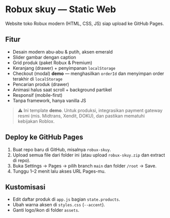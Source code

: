 # Robux skuy — Static Web
Website toko Robux modern (HTML, CSS, JS) siap upload ke GitHub Pages.

## Fitur
- Desain modern abu-abu & putih, aksen emerald
- Slider gambar dengan caption
- Grid produk (paket Robux & Premium)
- Keranjang (drawer) + penyimpanan `localStorage`
- Checkout (modal) **demo** — menghasilkan `orderId` dan menyimpan order terakhir di `localStorage`
- Pencarian produk (drawer)
- Animasi halus saat scroll + background partikel
- Responsif (mobile-first)
- Tanpa framework, hanya vanilla JS

> ⚠️ Ini template **demo**. Untuk produksi, integrasikan payment gateway resmi (mis. Midtrans, Xendit, DOKU), dan pastikan mematuhi kebijakan Roblox.

## Deploy ke GitHub Pages
1. Buat repo baru di GitHub, misalnya `robux-skuy`.
2. Upload semua file dari folder ini (atau upload `robux-skuy.zip` dan extract di repo).
3. Buka Settings → Pages → pilih branch `main` dan folder `/root` → Save.
4. Tunggu 1–2 menit lalu akses URL Pages-mu.

## Kustomisasi
- Edit daftar produk di `app.js` bagian `state.products`.
- Ubah warna aksen di `styles.css` (`--accent`).
- Ganti logo/ikon di folder `assets`.

